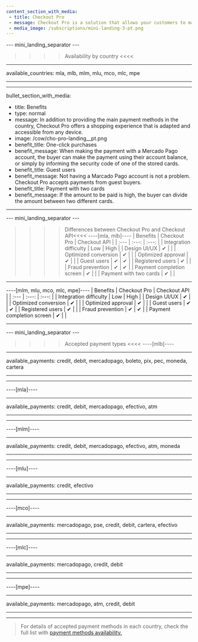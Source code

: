 ```yaml
---
content_section_with_media: 
 - title: Checkout Pro
 - message: Checkout Pro is a solution that allows your customers to make purchases through the Mercado Pago web form. When paying with Checkout Pro, the buyer is directed to a Mercado Pago page where they will complete the transaction safely and quickly and can pay with the main payment methods currently available.
 - media_image: /subscriptions/mini-landing-3-pt.png
---
```


--- mini_landing_separator ---

>>>> Availability by country <<<<
---
available_countries: mla, mlb, mlm, mlu, mco, mlc, mpe

---

---
bullet_section_with_media: 
 - title: Benefits
 - type: normal
 - message: In addition to providing the main payment methods in the country, Checkout Pro offers a shopping experience that is adapted and accessible from any device.
 - image: /cow/cho-pro-landing__pt.png
 - benefit_title: One-click purchases
 - benefit_message: When making the payment with a Mercado Pago account, the buyer can make the payment using their account balance, or simply by informing the security code of one of the stored cards.
 - benefit_title: Guest users
 - benefit_message: Not having a Marcado Pago account is not a problem. Checkout Pro accepts payments from guest buyers.
 - benefit_title: Payment with two cards
 - benefit_message: If the amount to be paid is high, the buyer can divide the amount between two different cards.
---

--- mini_landing_separator ---

>>>> Differences between Checkout Pro and Checkout API<<<<
----[mla, mlb]----
|      Benefits                      | Checkout Pro | Checkout API |
| :--- | :---: | :---: |
| Integration difficulty             | Low | High |
| Design UI/UX                          | ✔ |   |
| Optimized conversion                   | ✔ |   |
| Optimized approval                   | ✔ |   |
| Guest users     			| ✔ | ✔ |
| Registered users     		| ✔ |   |
| Fraud prevention                   | ✔ | ✔ |
| Payment completion screen      | ✔ |   |
| Payment with two cards            | ✔ |   |

------------

----[mlm, mlu, mco, mlc, mpe]----
|  Benefits                          | Checkout Pro | Checkout API |
| :--- | :---: | :---: |
| Integration difficulty             | Low | High |
| Design UI/UX                          | ✔ |   |
| Optimized conversion                  | ✔ |   |
| Optimized approval                   | ✔ |   |
| Guest users      		| ✔ | ✔ |
| Registered users     		| ✔ |   |
| Fraud prevention                   | ✔ | ✔ |
| Payment completion screen      | ✔ |   |

------------

--- mini_landing_separator ---

>>>> Accepted payment types <<<<
----[mlb]----

---
available_payments: credit, debit, mercadopago, boleto, pix, pec, moneda, cartera

---
------------

----[mla]---- 

---
available_payments: credit, debit, mercadopago, efectivo, atm

----
------------

----[mlm]---- 

---
available_payments: credit, debit, mercadopago, efectivo, atm, moneda

----
------------

----[mlu]---- 

---
available_payments: credit, efectivo

----
------------

----[mco]---- 

---
available_payments: mercadopago, pse, credit, debit, cartera, efectivo

----
------------

----[mlc]---- 

---
available_payments: mercadopago, credit, debit

----
------------

----[mpe]---- 

---
available_payments: mercadopago, atm, credit, debit

----
------------
> For details of accepted payment methods in each country, check the full list with [payment methods availability.](/developers/en/docs/sales-processing/payment-methods)